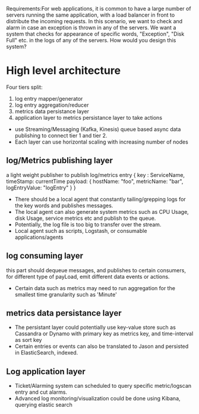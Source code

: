 Requirements:For web applications, it is common to have a large number of servers running the same application, with a load balancer in front to distribute the incoming requests. In this scenario, we want to check and alarm in case an exception is thrown in any of the servers. We want a system that checks for appearance of specific words, "Exception", "Disk Full" etc. in the logs of any of the servers. How would you design this system?

# High level architecture
Four tiers split:
 1. log entry mapper/generator
 2. log entry aggregation/reducer
 3. metrics data persistance layer
 4. application layer to metrics persistance layer to take actions

* use Streaming/Messaging (Kafka, Kinesis) queue based async data publishing to connect tier 1 and tier 2.
* Each layer can use horizontal scaling with increasing number of nodes

## log/Metrics publishing layer 
a light weight publisher to publish log/metrics entry
    {
        key : ServiceName,
        timeStamp: currentTime
        payload: {
            hostName: "foo",
            metricName: "bar",
            logEntryValue: "logEntry"
        }
    }
    
  * There should be a local agent that constantly tailing/grepping logs for the key words and publishes messages.
  * The local agent can also generate system metrics such as CPU Usage, disk Usage, service metrics etc and publish to the queue.
  * Potentially, the log file is too big to transfer over the stream.
  * Local agent such as scripts, Logstash, or consumable applications/agents

## log consuming layer
this part should dequeue messages, and publishes to certain consumers, for different type of payLoad, emit different data events or actions.
* Certain data such as metrics may need to run aggregation for the smallest time granularity such as 'Minute'

## metrics data persistance layer
* The persistant layer could potentially use key-value store such as Cassandra or Dynamo with primary key as metrics key, and time-interval as sort key
* Certain entries or events can also be translated to Jason and persisted in ElasticSearch, indexed.

## Log application layer
* Ticket/Alarming system can scheduled to query specific metric/logscan entry and cut alarms.
* Advanced log monitoring/visualization could be done using Kibana, querying elastic search
